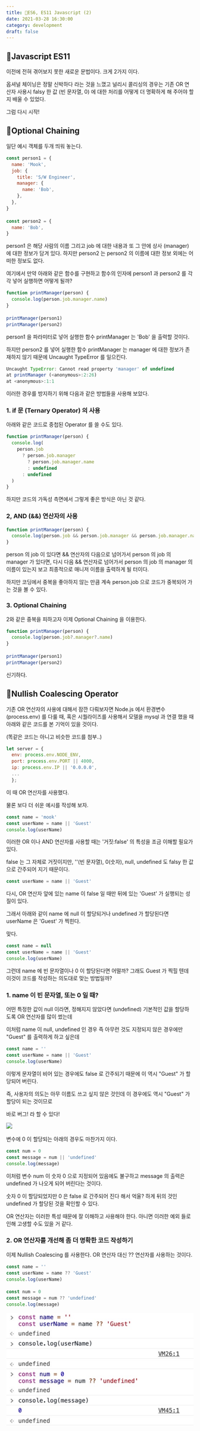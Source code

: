 ```yaml
---
title: 🔆ES6, ES11 Javascript (2)
date: 2021-03-28 16:30:00
category: development
draft: false
---
```


## 🔆Javascript ES11

이전에 전혀 겪어보지 못한 새로운 문법이다. 크게 2가지 이다.

옵셔널 체이닝은 정말 신박하다 라는 것을 느꼈고 널리시 콜리싱의 경우는 기존 OR 연산자 사용시 falsy 한 값 (빈 문자열, 0) 에 대한 처리를 어떻게 더 명확하게 해 주어야 할지 배울 수 있었다.

그럼 다시 시작!

## 🔆Optional Chaining

일단 예시 객체를 두개 띄워 놓는다.

```js
const person1 = {
  name: 'Mook',
  job: {
    title: 'S/W Engineer',
    manager: {
      name: 'Bob',
    },
  },
}

const person2 = {
  name: 'Bob',
}
```

person1 은 해당 사람의 이름 그리고 job 에 대한 내용과 또 그 안에 상사 (manager) 에 대한 정보가 담겨 있다. 하지만 person2 는 person2 의 이름에 대한 정보 외에는 어떠한 정보도 없다.

여기에서 만약 아래와 같은 함수를 구현하고 함수의 인자에 person1 과 person2 를 각각 넣어 실행하면 어떻게 될까?

```js
function printManager(person) {
  console.log(person.job.manager.name)
}

printManager(person1)
printManager(person2)
```

person1 을 파라미터로 넣어 실행한 함수 printManager 는 'Bob' 을 출력할 것이다.

하지만 person2 를 넣어 실행한 함수 printManager 는 manager 에 대한 정보가 존재하지 않기 때문에 Uncaught TypeError 를 일으킨다.

```js
Uncaught TypeError: Cannot read property 'manager' of undefined
at printManager (<anonymous>:2:26)
at <anonymous>:1:1
```

이러한 경우를 방지하기 위해 다음과 같은 방법들을 사용해 보았다.

### 1. if 문 (Ternary Operator) 의 사용

아래와 같은 코드로 중첩된 Operator 를 쓸 수도 있다.

```js
function printManager(person) {
  console.log(
    person.job
      ? person.job.manager
        ? person.job.manager.name
        : undefined
      : undefined
  )
}
```

하지만 코드의 가독성 측면에서 그렇게 좋은 방식은 아닌 것 같다.

### 2, AND (&&) 연산자의 사용

```js
function printManager(person) {
  console.log(person.job && person.job.manager && person.job.manager.name)
}
```

person 의 job 이 있다면 && 연산자의 다음으로 넘어가서 person 의 job 의 manager 가 있다면, 다시 다음 && 연산자로 넘어가서 person 의 job 의 manager 의 이름이 있는지 보고 최종적으로 매니저 이름을 출력하게 될 터이다.

하지만 코딩에서 중복을 좋아하지 않는 만큼 계속 person.job 으로 코드가 중복되어 가는 것을 볼 수 있다.

### 3. Optional Chaining

2와 같은 중복을 피하고자 이제 Optional Chaining 을 이용한다.

```js
function printManager(person) {
  console.log(person.job?.manager?.name)
}

printManager(person1)
printManager(person2)
```

신기하다.

## 🔆Nullish Coalescing Operator

기존 OR 연산자의 사용에 대해서 잠깐 다뤄보자면 Node.js 에서 환경변수 (process.env) 를 다룰 때, 혹은 시퀄라이즈를 사용해서 모델을 mysql 과 연결 했을 때 아래와 같은 코드를 본 기억이 있을 것이다.

(똑같은 코드는 아니고 비슷한 코드를 첨부..)

```js
let server = {
  env: process.env.NODE_ENV,
  port: process.env.PORT || 4000,
  ip: process.env.IP || '0.0.0.0',
  ...
  };
```

이 때 OR 연산자를 사용했다.

물론 보다 더 쉬운 예시를 작성해 보자.

```js
const name = 'mook'
const userName = name || 'Guest'
console.log(userName)
```

이러한 OR 이나 AND 연산자를 사용할 때는 '거짓:false' 의 특성을 조금 이해할 필요가 있다.

false 는 그 자체로 거짓이지만, ''(빈 문자열), 0(숫자), null, undefined 도 falsy 한 값으로 간주되어 지기 때문이다.

```js
const userName = name || 'Guest'
```

다시, OR 연산자 앞에 있는 name 이 false 일 때만 뒤에 있는 'Guest' 가 실행되는 성질이 있다.

그래서 아래와 같이 name 에 null 이 할당되거나 undefined 가 할당된다면 userName 은 'Guest' 가 찍힌다.

맞다.

```js
const name = null
const userName = name || 'Guest'
console.log(userName)
```

그런데 name 에 빈 문자열이나 0 이 할당된다면 어떨까? 그래도 Guest 가 찍힐 텐데 이것이 코드를 작성하는 의도대로 맞는 방법일까?

### 1. name 이 빈 문자열, 또는 0 일 때?

어떤 특정한 값이 null 이라면, 정해지지 않았다면 (undefined) 기본적인 값을 할당하도록 OR 연산자를 많이 썼는데

이처럼 name 이 null, undefined 인 경우 즉 아무런 것도 지정되지 않은 경우에만 "Guest" 를 출력하게 하고 싶은데

```js
const name = ''
const userName = name || 'Guest'
console.log(userName)
```

이렇게 문자열이 비어 있는 경우에도 false 로 간주되기 때문에 이 역시 "Guest" 가 할당되어 버린다.

즉, 사용자의 의도는 아무 이름도 쓰고 싶지 않은 것인데 이 경우에도 역시 "Guest" 가 할당이 되는 것이므로

바로 버그! 라 할 수 있다!

![](https://images2.minutemediacdn.com/image/upload/c_crop,h_1706,w_3036,x_0,y_241/f_auto,q_auto,w_1100/v1554752078/shape/mentalfloss/istock-483749258.jpg)

변수에 0 이 할당되는 아래의 경우도 마찬가지 이다.

```js
const num = 0
const message = num || 'undefined'
console.log(message)
```

이처럼 변수 num 이 숫자 0 으로 지정되어 있음에도 불구하고 message 의 출력은 undefined 가 나오게 되어 버린다는 것이다.

숫자 0 이 할당되었지만 0 은 false 로 간주되어 진다 해서 억울? 하게 뒤의 것인 undefined 가 할당된 것을 확인할 수 있다.

OR 연산자는 이러한 특성 때문에 잘 이해하고 사용해야 한다. 아니면 이러한 예외 들로 인해 고생할 수도 있을 거 같다.

### 2. OR 연산자를 개선해 좀 더 명확한 코드 작성하기

이제 Nullish Coalescing 를 사용한다. OR 연산자 대신 ?? 연산자를 사용하는 것이다.

```js
const name = ''
const userName = name ?? 'Guest'
console.log(userName)

const num = 0
const message = num ?? 'undefined'
console.log(message)
```

![](./images/es6/es11.jpeg)
